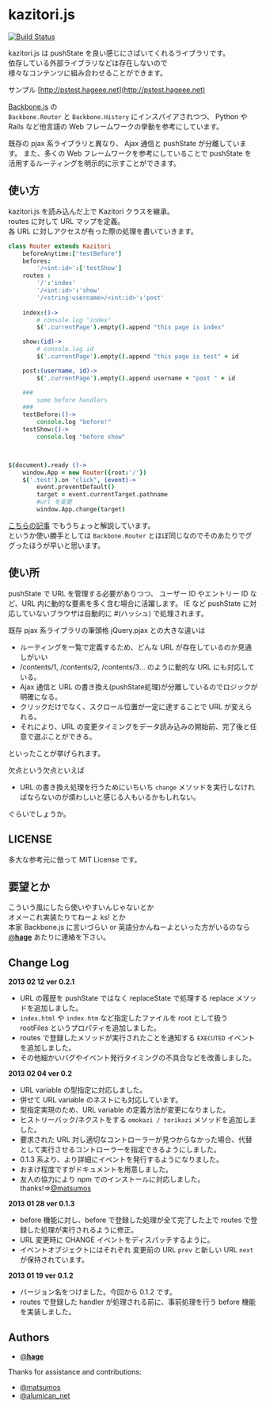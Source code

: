 kazitori.js
===============

[![Build Status](https://travis-ci.org/glassesfactory/kazitori.js.png?branch=master)](https://travis-ci.org/glassesfactory/kazitori.js)

kazitori.js は pushState を良い感じにさばいてくれるライブラリです。  
依存している外部ライブラリなどは存在しないので  
様々なコンテンツに組み合わせることができます。  

サンプル
[http://pstest.hageee.net](http://pstest.hageee.net)

[Backbone.js](http://backbonejs.org) の  
`Backbone.Router` と `Backbone.History` にインスパイアされつつ、
Python や Rails など他言語の Web フレームワークの挙動を参考にしています。

既存の pjax 系ライブラリと異なり、
Ajax 通信と pushState が分離しています。
また、多くの Web フレームワークを参考にしていることで
pushState を活用するルーティングを明示的に示すことができます。


使い方
----------

kazitori.js を読み込んだ上で Kazitori クラスを継承。  
routes に対して URL マップを定義。  
各 URL に対しアクセスが有った際の処理を書いていきます。

```coffee
class Router extends Kazitori
	beforeAnytime:["testBefore"]
	befores:
		'/<int:id>':['testShow']
	routes :
		'/':'index'
		'/<int:id>':'show'
		'/<string:username>/<int:id>':'post'
		
	index:()->
		# console.log "index"
		$('.currentPage').empty().append "this page is index"

	show:(id)->
		# console.log id
		$('.currentPage').empty().append "this page is test" + id

	post:(username, id)->
		$('.currentPage').empty().append username + "post " + id

	###
		some before handlers
	###
	testBefore:()->
		console.log "before!"
	testShow:()->
		console.log "before show"



$(document).ready ()->
	window.App = new Router({root:'/'})
	$('.test').on "click", (event)->
		event.preventDefault()
		target = event.currentTarget.pathname
		#url を変更
		window.App.change(target)
```

[こちらの記事](http://dev.hageee.net/4) でもうちょっと解説しています。  
というか使い勝手としては `Backbone.Router` とほぼ同じなのでそのあたりでググったほうが早いと思います。  

使い所
----------

pushState で URL を管理する必要がありつつ、
ユーザー ID やエントリー ID など、URL 内に動的な要素を多く含む場合に活躍します。
IE など pushState に対応していないブラウザは自動的に #(ハッシュ) で処理されます。

既存 pjax 系ライブラリの筆頭格 jQuery.pjax との大きな違いは

* ルーティングを一覧で定義するため、どんな URL が存在しているのか見通しがいい
* /contents/1, /contents/2, /contents/3... のように動的な URL にも対応している。
* Ajax 通信と URL の書き換え(pushState処理)が分離しているのでロジックが明確になる。
* クリックだけでなく、スクロール位置が一定に達することで URL が変えられる。
* それにより、URL の変更タイミングをデータ読み込みの開始前、完了後と任意で選ぶことができる。

といったことが挙げられます。

欠点という欠点といえば

* URL の書き換え処理を行うためにいちいち `change` メソッドを実行しなければならないのが煩わしいと感じる人もいるかもしれない。

ぐらいでしょうか。


LICENSE
-------------
多大な参考元に倣って MIT License です。


要望とか
------------
こういう風にしたら使いやすいんじゃないとか  
オメーこれ実装たりてねーよ ks! とか  
本家 Backbone.js に言いづらい or 英語分かんねーよといった方がいるのなら  
[@__hage__](https://twitter.com/__hage__) あたりに連絡を下さい。


Change Log
--------------

**2013 02 12 ver 0.2.1**

* URL の履歴を pushState ではなく replaceState で処理する replace メソッドを追加しました。
* `index.html` や `index.htm` など指定したファイルを root として扱う rootFiles というプロパティを追加しました。
* routes で登録したメソッドが実行されたことを通知する `EXECUTED` イベントを追加しました。
* その他細かいバグやイベント発行タイミングの不具合などを改善しました。


**2013 02 04 ver 0.2**

* URL variable の型指定に対応しました。
* 併せて URL variable のネストにも対応しています。
* 型指定実現のため、URL variable の定義方法が変更になりました。
* ヒストリーバック/ネクストをする `omokazi / torikazi` メソッドを追加しました。
* 要求された URL 対し適切なコントローラーが見つからなかった場合、代替として実行させるコントローラーを指定できるようにしました。
* 0.1.3 系より、より詳細にイベントを発行するようになりました。
* おまけ程度ですがドキュメントを用意しました。
* 友人の協力により npm でのインストールに対応しました。 thanks!=>[@matsumos](https://twitter.com/matsumos)


**2013 01 28 ver 0.1.3**

* before 機能に対し、before で登録した処理が全て完了した上で routes で登録した処理が実行されるように修正。
* URL 変更時に CHANGE イベントをディスパッチするように。
* イベントオブジェクトにはそれぞれ 変更前の URL `prev` と新しい URL `next` が保持されています。


**2013 01 19 ver 0.1.2**

* バージョン名をつけました。今回から 0.1.2 です。
* routes で登録した handler が処理される前に、事前処理を行う before 機能を実装しました。


Authors
-------------------
* [@__hage__](https://twitter.com/__hage__)

Thanks for assistance and contributions:

* [@matsumos](https://twitter.com/matsumos)
* [@alumican_net](https://twitter.com/alumican_net)
